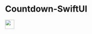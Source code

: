 # Countdown-SwiftUI


<img align="center" height="30" src="https://github.com/KavinduDissanayake/Countdown-SwiftUI/blob/main/ss.png"> 
